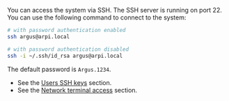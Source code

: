 
You can access the system via SSH. The SSH server is running on port 22. You can use the following command to connect to the system:

```bash
# with password authentication enabled
ssh argus@arpi.local

# with password authentication disabled
ssh -i ~/.ssh/id_rsa argus@arpi.local
```

The default password is `Argus.1234`.

* See the [Users SSH keys](../end_users/users.md/#ssh-keys) section.
* See the [Network terminal access](../end_users/network.md#terminal-access) section.
